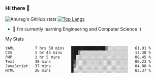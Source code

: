 ### Hi there 👋

![Anurag's GitHub stats](https://github-readme-stats.vercel.app/api?username=MatteoIorio11&show_icons=true&theme=dark) 
[![Top Langs](https://github-readme-stats.vercel.app/api/top-langs/?username=MatteoIorio11&theme=dark)](https://github.com/MatteoIorio11/github-readme-stats)

- 🌱 I’m currently learning Engineering and Computer Science :)

<!--
**MatteoIorio11/MatteoIorio11** is a ✨ _special_ ✨ repository because its `README.md` (this file) appears on your GitHub profile.

Here are some ideas to get you started:

- 🔭 I’m currently working on ...
- 🌱 I’m currently learning ...
- 👯 I’m looking to collaborate on ...
- 🤔 I’m looking for help with ...
- 💬 Ask me about ...
- 📫 How to reach me: ...
- 😄 Pronouns: ...
- ⚡ Fun fact: ...
-->
My Stats
<!--START_SECTION:waka-->

```text
YAML         7 hrs 59 mins   ███████████████▒░░░░░░░░░   61.91 %
CSS          1 hr 43 mins    ███▒░░░░░░░░░░░░░░░░░░░░░   13.38 %
PHP          1 hr 5 mins     ██░░░░░░░░░░░░░░░░░░░░░░░   08.45 %
Text         48 mins         █▓░░░░░░░░░░░░░░░░░░░░░░░   06.23 %
JavaScript   37 mins         █▒░░░░░░░░░░░░░░░░░░░░░░░   04.88 %
HTML         26 mins         █░░░░░░░░░░░░░░░░░░░░░░░░   03.37 %
```

<!--END_SECTION:waka-->
